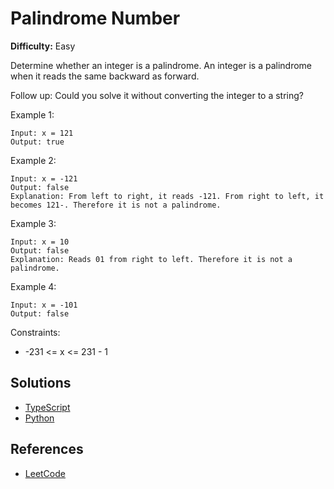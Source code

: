 # Palindrome Number #

**Difficulty:** Easy

Determine whether an integer is a palindrome. An integer is a palindrome when it reads the same backward as forward.

Follow up: Could you solve it without converting the integer to a string?

Example 1:
```
Input: x = 121
Output: true
```

Example 2:
```
Input: x = -121
Output: false
Explanation: From left to right, it reads -121. From right to left, it becomes 121-. Therefore it is not a palindrome.
```

Example 3:
```
Input: x = 10
Output: false
Explanation: Reads 01 from right to left. Therefore it is not a palindrome.
```

Example 4:
```
Input: x = -101
Output: false
```

Constraints:

- -231 <= x <= 231 - 1

## Solutions ##

- [TypeScript](./solution-ts.ts)
- [Python](./solution-python.py)

## References ##
- [LeetCode](https://leetcode.com/problems/palindrome-number/)